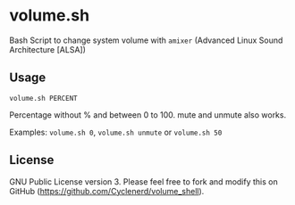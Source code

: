 # volume.sh

Bash Script to change system volume with `amixer` (Advanced Linux Sound Architecture [ALSA]) 

Usage
-----

	volume.sh PERCENT

Percentage without % and between 0 to 100.
mute and unmute also works.

Examples: `volume.sh 0`, `volume.sh unmute` or `volume.sh 50`

License
-------
GNU Public License version 3.
Please feel free to fork and modify this on GitHub (https://github.com/Cyclenerd/volume_shell).
